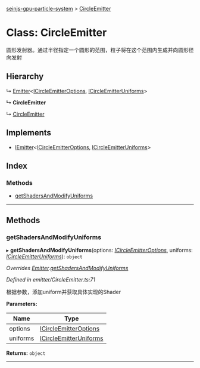 [seinjs-gpu-particle-system](../README.md) > [CircleEmitter](../classes/circleemitter.md)

# Class: CircleEmitter

圆形发射器。通过半径指定一个圆形的范围，粒子将在这个范围内生成并向圆形径向发射

## Hierarchy

↳  [Emitter](emitter.md)<[ICircleEmitterOptions](../interfaces/icircleemitteroptions.md), [ICircleEmitterUniforms](../interfaces/icircleemitteruniforms.md)>

**↳ CircleEmitter**

↳  [CircleEmitter](_seinjs_.gpuparticlesystem.circleemitter.md)

## Implements

* [IEmitter](../interfaces/iemitter.md)<[ICircleEmitterOptions](../interfaces/icircleemitteroptions.md), [ICircleEmitterUniforms](../interfaces/icircleemitteruniforms.md)>

## Index

### Methods

* [getShadersAndModifyUniforms](circleemitter.md#getshadersandmodifyuniforms)

---

## Methods

<a id="getshadersandmodifyuniforms"></a>

###  getShadersAndModifyUniforms

▸ **getShadersAndModifyUniforms**(options: *[ICircleEmitterOptions](../interfaces/icircleemitteroptions.md)*, uniforms: *[ICircleEmitterUniforms](../interfaces/icircleemitteruniforms.md)*): `object`

*Overrides [Emitter](emitter.md).[getShadersAndModifyUniforms](emitter.md#getshadersandmodifyuniforms)*

*Defined in emitter/CircleEmitter.ts:71*

根据参数，添加uniform并获取具体实现的Shader

**Parameters:**

| Name | Type |
| ------ | ------ |
| options | [ICircleEmitterOptions](../interfaces/icircleemitteroptions.md) |
| uniforms | [ICircleEmitterUniforms](../interfaces/icircleemitteruniforms.md) |

**Returns:** `object`

___

